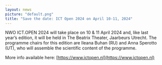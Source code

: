 ```yaml
---
layout: news
picture: "default.png"
title: "Save the date: ICT Open 2024 on April 10-11, 2024"
---
```


NWO ICT.OPEN 2024 will take place on 10 & 11 April 2024 and, like last year’s edition, it will be held in The Beatrix Theater, Jaarbeurs Utrecht. 
The programme chairs for this edition are Ileana Buhan (RU) and Anna Sperotto (UT), who will assemble the scientific content of the programme.

More info available here: [https://www.ictopen.nl](https://www.ictopen.nl)